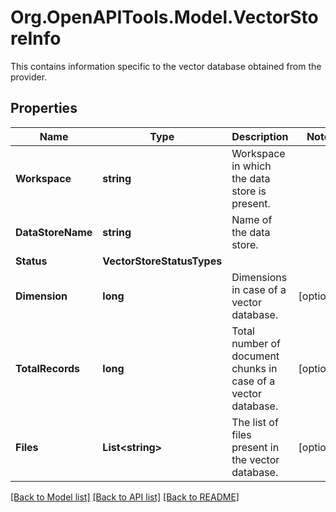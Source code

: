 # Org.OpenAPITools.Model.VectorStoreInfo
This contains information specific to the vector database obtained from the provider.

## Properties

Name | Type | Description | Notes
------------ | ------------- | ------------- | -------------
**Workspace** | **string** | Workspace in which the data store is present. | 
**DataStoreName** | **string** | Name of the data store. | 
**Status** | **VectorStoreStatusTypes** |  | 
**Dimension** | **long** | Dimensions in case of a vector database. | [optional] 
**TotalRecords** | **long** | Total number of document chunks in case of a vector database. | [optional] 
**Files** | **List&lt;string&gt;** | The list of files present in the vector database. | [optional] 

[[Back to Model list]](../README.md#documentation-for-models) [[Back to API list]](../README.md#documentation-for-api-endpoints) [[Back to README]](../README.md)

